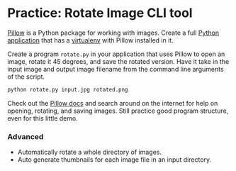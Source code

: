 # Practice: Rotate Image CLI tool

[Pillow](https://python-pillow.org) is a Python package for working with images.
Create a full [Python application](/notes/py-app-structure.md) that has a
 [virtualenv](/notes/py-virtualenv.md) with Pillow installed in it.

Create a program `rotate.py` in your application that uses Pillow to open an
image, rotate it 45 degrees, and save the rotated version.
Have it take in the input image and output image filename from the command line
 arguments of the script.

```bash
python rotate.py input.jpg rotated.png
```

Check out the [Pillow docs](http://pillow.readthedocs.io/) and search around on
the internet for help on opening, rotating, and saving images.
Still practice good program structure, even for this little demo.

### Advanced

- Automatically rotate a whole directory of images.  
- Auto generate thumbnails for each image file in an input directory.
